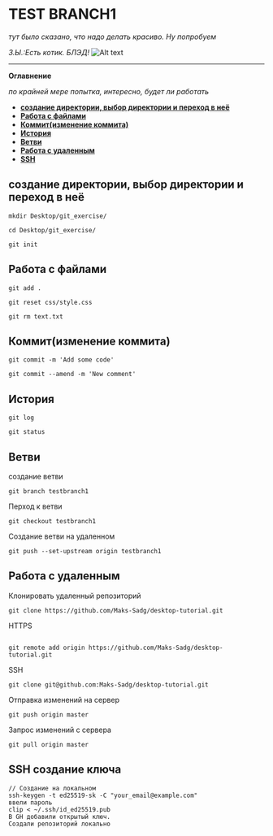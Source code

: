 # TEST BRANCH1


*тут было сказано, что надо делать красиво. Ну попробуем*

*З.Ы.:Есть котик. БЛЭД!*
![Alt text][id]

[id]: https://octodex.github.com/images/dojocat.jpg  "The Dojocat"

---

**Оглавнение**

*по крайней мере попытка, интересно, будет ли работать*

- __[создание директории, выбор директории и переход в неё](#создание-директории-выбор-директории-и-переход-в-неё)__
- __[Работа с файлами](#работа-с-файлами)__
- __[Коммит(изменение коммита)](#коммитизменение-коммита)__
- __[История](#история)__
- __[Ветви](#ветви)__
- __[Работа с удаленным ](#работа-с-удаленным)__
- __[SSH](#ssh)__


## создание директории, выбор директории и переход в неё

```
mkdir Desktop/git_exercise/
```

```
cd Desktop/git_exercise/
```

```
git init
```

## Работа с файлами

```
git add .
```

```
git reset css/style.css
```

```
git rm text.txt
```

## Коммит(изменение коммита)

```
git commit -m 'Add some code'
```

```
git commit --amend -m 'New comment'
```

## История

```
git log
```

```
git status
```

## Ветви

создание ветви

```
git branch testbranch1
```

Перход к ветви

```
git checkout testbranch1
```

Создание ветви на удаленном

```
git push --set-upstream origin testbranch1
```


## Работа с удаленным 

Клонировать удаленный репозиторий

```
git clone https://github.com/Maks-Sadg/desktop-tutorial.git
```

HTTPS

```

git remote add origin https://github.com/Maks-Sadg/desktop-tutorial.git
```

SSH
```
git clone git@github.com:Maks-Sadg/desktop-tutorial.git
```

Отправка изменений на сервер

```
git push origin master
```

Запрос изменений с сервера

```
git pull origin master
```

## SSH создание ключа

    // Создание на локальном
    ssh-keygen -t ed25519-sk -C "your_email@example.com"  
    ввели пароль
    clip < ~/.ssh/id_ed25519.pub
    В GH добавили открытый ключ.
    Создали репозиторий локально
    

 

